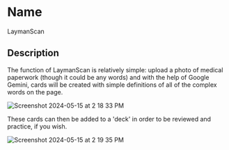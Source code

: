 # Name

LaymanScan 

## Description

The function of LaymanScan is relatively simple: upload a photo of medical paperwork (though it could be any words) and with the help of Google Gemini, cards will be created with simple definitions of all of the complex words on the page.


![Screenshot 2024-05-15 at 2 18 33 PM](https://github.com/user-attachments/assets/1ae006b2-dcee-4948-bb93-f98741661074)

These cards can then be added to a 'deck' in order to be reviewed and practice, if you wish. 


![Screenshot 2024-05-15 at 2 19 35 PM](https://github.com/user-attachments/assets/64d37ceb-ef9c-40c0-b84a-e42ffb5d9125)

